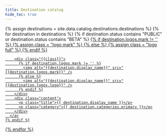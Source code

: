 ```yaml
---
title: Destination catalog
hide_toc: true
---
```


<div class="l-chiclet-collection">
  {% assign destinations = site.data.catalog.destinations.destinations %}
  {% for destination in destinations %}
    {% if destination.status contains "PUBLIC" or destination.status contains "BETA" %}
      <a  class="chiclet-item" href="{{site.baseurl}}/{{ destination.name | replace: "catalog", "connections" }}">
        {% if destination.logos.mark != '' %}
          {% assign class = "logo mark" %}
        {% else %}
          {% assign class = "logo full" %}
        {% endif %}

        <div class="{{class}}">
          {% if destination.logos.mark != '' %}
            <img alt="{{destination.display_name}}" src="{{destination.logos.mark}}" />
          {% else %}
            <img alt="{{destination.display_name}}" src="{{destination.logos.logo}}" />
          {% endif %}
        </div>
        <div class="content">
          <p class="title">{{ destination.display_name }}</p>
          <p class="category">{{ destination.categories.primary }}</p>
        </div>
      </a>
    {% endif %}
  {% endfor %}
